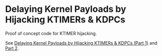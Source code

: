 # Delaying Kernel Payloads by Hijacking KTIMERs &amp; KDPCs
Proof of concept code for KTIMER hijacking.

See [Delaying Kernel Payloads by Hijacking KTIMERs &amp; KDPCs (Part 1)](https://gerr.re/posts/ktimer-hijack-pt1/) and [Part 2](https://gerr.re/posts/ktimer-hijack-pt2/).
